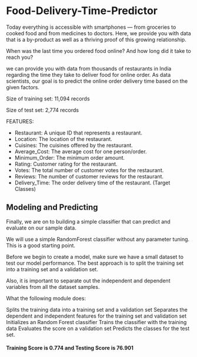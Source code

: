 # Food-Delivery-Time-Predictor

Today everything is accessible with smartphones — from groceries to cooked food and from medicines to doctors. Here, we provide you with data that is a by-product as well as a thriving proof of this growing relationship. 

When was the last time you ordered food online? And how long did it take to reach you?



we can provide you with data from thousands of restaurants in India regarding the time they take to deliver food for online order. As data scientists, our goal is to predict the online order delivery time based on the given factors.

Size of training set: 11,094 records

Size of test set: 2,774 records

FEATURES:

- Restaurant: A unique ID that represents a restaurant.
- Location: The location of the restaurant.
- Cuisines: The cuisines offered by the restaurant.
- Average_Cost: The average cost for one person/order.
- Minimum_Order: The minimum order amount.
- Rating: Customer rating for the restaurant.
- Votes: The total number of customer votes for the restaurant.
- Reviews: The number of customer reviews for the restaurant.
- Delivery_Time: The order delivery time of the restaurant. (Target Classes) 


## Modeling and Predicting
Finally, we are on to building a simple classifier that can predict and evaluate on our sample data.

We will use a simple RandomForest classifier without any parameter tuning. This is a good starting point.

Before we begin to create a model, make sure we have a small dataset to test our model performance. The best approach is to split the training set into a training set and a validation set.

Also, it is important to separate out the independent and dependent variables from all the dataset samples.


What the following module does:

Splits the training data into a training set and a validation set
Separates the dependent and independent features for the training set and validation set
Initializes an Random Forest classifier
Trains the classifier with the training data
Evaluates the score on a validation set 
Predicts the classes for the test set.

#### Training Score is 0.774 and Testing Score is 76.901


